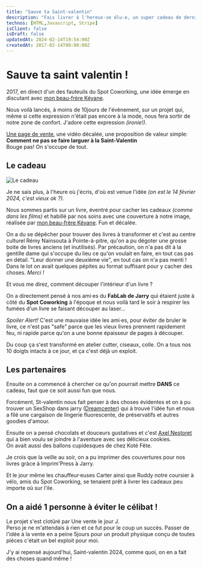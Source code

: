 ```yaml
---
title: "Sauve ta Saint-valentin"
description: "Fais livrer à l'hereux·se élu·e, un super cadeau de dernière minute."
technos: [HTML,Javascript, Stripe]
isClient: false
isDraft: false
updatedAt: 2024-02-14T19:54:00Z
createdAt: 2017-02-14T00:00:00Z
---
```


# Sauve ta saint valentin !

2017, en direct d'un des fauteuils du Spot Coworking, une idée émerge en discutant avec [mon beau-frère Kéyane](https://www.behance.net/simonkeyane). 

Nous voilà 
lancés, à moins de 10jours de l'évènement, sur un projet qui, même si cette expression n'était pas encore à la mode, 
nous fera sortir de notre zone de confort. J'adore cette expression _(ironie!)_.

[Une page de vente](http://sauvetasaintvalentin.marvinl.com), une vidéo décalée, une proposition de valeur simple: 
**Comment ne pas se faire larguer à la 
Saint-Valentin**  
Bouge pas! On s'occupe de tout. 

## Le cadeau
![Le cadeau](http://sauvetasaintvalentin.marvinl.com/img/bookmock.png)

Je ne sais plus, à l'heure où j'écris, d'où est venue l'idée _(on est le 14 février 2024, c'est vieux ok ?)_.

Nous 
sommes 
partis sur un livre, éventré pour cacher les cadeaux _(comme dans les films)_ et habillé par nos soins avec une 
couverture à notre 
image, réalisée par [mon beau-frère Kéyane](https://www.behance.net/simonkeyane). Fun 
et décalée.

On a du se dépêcher pour trouver des livres à transformer et c'est au centre culturel Rémy Nainsouta à 
Pointe-à-pitre, 
qu'on 
a pu dégoter 
une grosse boite de livres anciens (et inutilisés). Par précaution, on n'a pas dit à la gentille dame qui s'occupe du 
lieu ce qu'on 
voulait en faire, en tout cas pas en détail. "Leur donner une deuxième vie", en tout cas on n'a pas menti !
Dans le lot on avait quelques pépites au format suffisant pour y cacher des choses. _Merci !_

Et vous me direz, comment découper l'intérieur d'un livre ? 

On a directement pensé à nos ami·es du **FabLab de Jarry** qui étaient juste à côté du **Spot Coworking** à l'époque et 
nous 
voilà tard 
le soir à respirer les fumées d'un livre se faisant découper au laser… 

_Spoiler Alert!_ C'est une mauvaise idée les ami·es, pour éviter de bruler le livre, ce n'est pas "safe" parce que les 
vieux livres 
prennent rapidement feu,
ni rapide 
parce 
qu'on 
a une bonne épaisseur de pages à découper. 

Du coup ça s'est transformé en atelier cutter, ciseaux, colle. On a tous nos 10 doigts intacts à ce jour, et ça c'est 
déjà un 
exploit. 

## Les partenaires

Ensuite on a commencé à chercher ce qu'on pourrait mettre **DANS** ce cadeau, faut que ce soit aussi fun que nous.

Forcément, St-valentin nous fait penser à des choses évidentes et on à pu trouver un SexShop dans jarry 
([Dreamcenter](https://www.instagram.com/dreamcenter971)) qui à 
trouvé l'idée fun et nous a filé une cargaison de lingerie fluorescente, de préservatifs et autres goodies d'amour. 

Ensuite on a pensé chocolats et douceurs gustatives et c'est [Axel Nestoret](https://www.instagram.com/the_eatertainer/) qui a bien voulu se joindre à l'aventure avec ses 
délicieux cookies.  
On avait aussi des ballons cupidesques de chez Koté Fête.

Je crois que la veille au soir, on a pu imprimer des couvertures pour nos livres gràce à Imprim'Press à Jarry.

Et le jour même 
les chauffeur·euses Carter ainsi que Ruddy notre coursier à vélo, amis du Spot Coworking, se tenaient prêt à livrer les 
cadeaux peu 
importe où sur l'ile. 

## On a aidé 1 personne à éviter le célibat !

Le projet s'est clotûré par Une vente le jour J.  
Perso je ne m'attendais à rien et ce fut pour le coup un succès. 
Passer de l'idée à la vente en a peine 5jours pour un produit physique conçu de toutes pièces c'était un bel exploit 
pour moi.

J'y ai repensé aujourd'hui, Saint-valentin 2024, comme quoi, on en a fait des choses quand même ! 










          



